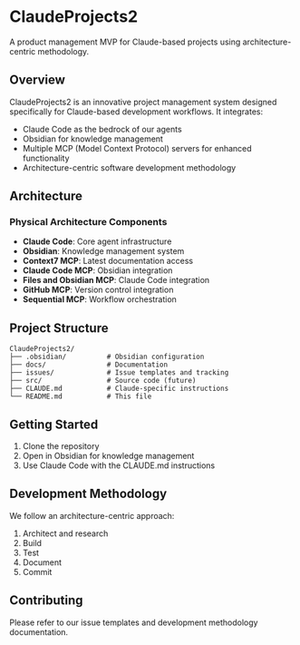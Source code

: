 # ClaudeProjects2

A product management MVP for Claude-based projects using architecture-centric methodology.

## Overview

ClaudeProjects2 is an innovative project management system designed specifically for Claude-based development workflows. It integrates:
- Claude Code as the bedrock of our agents
- Obsidian for knowledge management
- Multiple MCP (Model Context Protocol) servers for enhanced functionality
- Architecture-centric software development methodology

## Architecture

### Physical Architecture Components
- **Claude Code**: Core agent infrastructure
- **Obsidian**: Knowledge management system
- **Context7 MCP**: Latest documentation access
- **Claude Code MCP**: Obsidian integration
- **Files and Obsidian MCP**: Claude Code integration
- **GitHub MCP**: Version control integration
- **Sequential MCP**: Workflow orchestration

## Project Structure

```
ClaudeProjects2/
├── .obsidian/          # Obsidian configuration
├── docs/               # Documentation
├── issues/             # Issue templates and tracking
├── src/                # Source code (future)
├── CLAUDE.md           # Claude-specific instructions
└── README.md           # This file
```

## Getting Started

1. Clone the repository
2. Open in Obsidian for knowledge management
3. Use Claude Code with the CLAUDE.md instructions

## Development Methodology

We follow an architecture-centric approach:
1. Architect and research
2. Build
3. Test
4. Document
5. Commit

## Contributing

Please refer to our issue templates and development methodology documentation.
